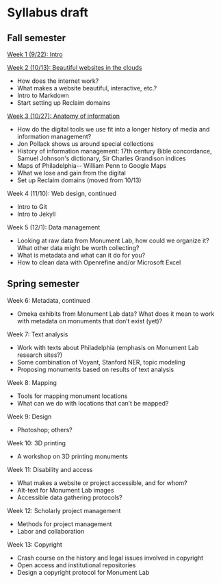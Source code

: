 # Syllabus draft

## Fall semester

[Week 1 (9/22): Intro](https://github.com/dsfellows/dsfellows/blob/master/week_1_agenda.md)

[Week 2 (10/13): Beautiful websites in the clouds](https://github.com/dsfellows/dsfellows/blob/master/week_2_agenda.md)
+ How does the internet work?
+ What makes a website beautiful, interactive, etc.?
+ Intro to Markdown
+ Start setting up Reclaim domains

[Week 3 (10/27): Anatomy of information](https://github.com/dsfellows/dsfellows/blob/master/week_3_agenda.md)
+ How do the digital tools we use fit into a longer history of media and information management?
+ Jon Pollack shows us around special collections
+ History of information management: 17th century Bible concordance, Samuel Johnson's dictionary, Sir Charles Grandison indices
+ Maps of Philadelphia-- William Penn to Google Maps
+ What we lose and gain from the digital
+ Set up Reclaim domains (moved from 10/13)

Week 4 (11/10): Web design, continued
+ Intro to Git
+ Intro to Jekyll

Week 5 (12/1): Data management
+ Looking at raw data from Monument Lab, how could we organize it? What other data might be worth collecting?
+ What is metadata and what can it do for you?
+ How to clean data with Openrefine and/or Microsoft Excel


## Spring semester

Week 6: Metadata, continued
+ Omeka exhibits from Monument Lab data? What does it mean to work with metadata on monuments that don’t exist (yet)?


Week 7: Text analysis
+ Work with texts about Philadelphia (emphasis on Monument Lab research sites?)
+ Some combination of Voyant, Stanford NER, topic modeling
+ Proposing monuments based on results of text analysis


Week 8: Mapping
+ Tools for mapping monument locations
+ What can we do with locations that can’t be mapped?


Week 9: Design
+ Photoshop; others?


Week 10: 3D printing
+ A workshop on 3D printing monuments


Week 11: Disability and access
+ What makes a website or project accessible, and for whom?
+ Alt-text for Monument Lab images
+ Accessible data gathering protocols?


Week 12: Scholarly project management
+ Methods for project management
+ Labor and collaboration


Week 13: Copyright
+ Crash course on the history and legal issues involved in copyright
+ Open access and institutional repositories
+ Design a copyright protocol for Monument Lab

